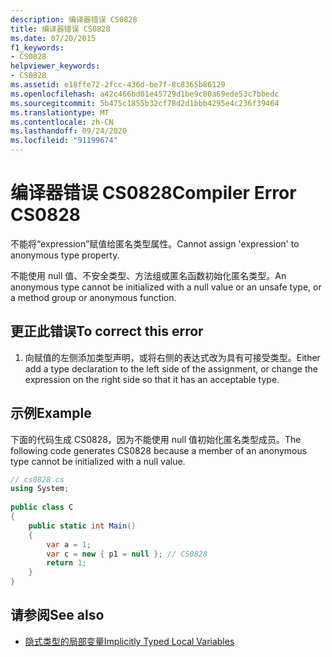 ```yaml
---
description: 编译器错误 CS0828
title: 编译器错误 CS0828
ms.date: 07/20/2015
f1_keywords:
- CS0828
helpviewer_keywords:
- CS0828
ms.assetid: e18ffe72-2fcc-436d-be7f-8c8365b86129
ms.openlocfilehash: a42c466bd01e45729d1be9c80a69ede53c7bbedc
ms.sourcegitcommit: 5b475c1855b32cf78d2d1bbb4295e4c236f39464
ms.translationtype: MT
ms.contentlocale: zh-CN
ms.lasthandoff: 09/24/2020
ms.locfileid: "91199674"
---
```

# <a name="compiler-error-cs0828"></a><span data-ttu-id="8d0ac-103">编译器错误 CS0828</span><span class="sxs-lookup"><span data-stu-id="8d0ac-103">Compiler Error CS0828</span></span>

<span data-ttu-id="8d0ac-104">不能将“expression”赋值给匿名类型属性。</span><span class="sxs-lookup"><span data-stu-id="8d0ac-104">Cannot assign 'expression' to anonymous type property.</span></span>  
  
 <span data-ttu-id="8d0ac-105">不能使用 null 值、不安全类型、方法组或匿名函数初始化匿名类型。</span><span class="sxs-lookup"><span data-stu-id="8d0ac-105">An anonymous type cannot be initialized with a null value or an unsafe type, or a method group or anonymous function.</span></span>  
  
## <a name="to-correct-this-error"></a><span data-ttu-id="8d0ac-106">更正此错误</span><span class="sxs-lookup"><span data-stu-id="8d0ac-106">To correct this error</span></span>  
  
1. <span data-ttu-id="8d0ac-107">向赋值的左侧添加类型声明，或将右侧的表达式改为具有可接受类型。</span><span class="sxs-lookup"><span data-stu-id="8d0ac-107">Either add a type declaration to the left side of the assignment, or change the expression on the right side so that it has an acceptable type.</span></span>  
  
## <a name="example"></a><span data-ttu-id="8d0ac-108">示例</span><span class="sxs-lookup"><span data-stu-id="8d0ac-108">Example</span></span>  

 <span data-ttu-id="8d0ac-109">下面的代码生成 CS0828，因为不能使用 null 值初始化匿名类型成员。</span><span class="sxs-lookup"><span data-stu-id="8d0ac-109">The following code generates CS0828 because a member of an anonymous type cannot be initialized with a null value.</span></span>  
  
```csharp  
// cs0828.cs  
using System;  
  
public class C  
{  
    public static int Main()  
    {  
        var a = 1;  
        var c = new { p1 = null }; // CS0828  
        return 1;  
    }  
}  
```  
  
## <a name="see-also"></a><span data-ttu-id="8d0ac-110">请参阅</span><span class="sxs-lookup"><span data-stu-id="8d0ac-110">See also</span></span>

- [<span data-ttu-id="8d0ac-111">隐式类型的局部变量</span><span class="sxs-lookup"><span data-stu-id="8d0ac-111">Implicitly Typed Local Variables</span></span>](../programming-guide/classes-and-structs/implicitly-typed-local-variables.md)
